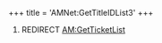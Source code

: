 +++
title = 'AMNet:GetTitleIDList3'
+++

1.  REDIRECT [AM:GetTicketList](AM:GetTicketList "wikilink")